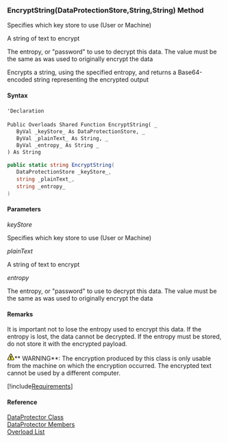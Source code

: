 ﻿### EncryptString(DataProtectionStore,String,String) Method

Specifies which key store to use (User or Machine)

A string of text to encrypt

The entropy, or "password" to use to decrypt this data. The value must be the same as was used to originally encrypt the data

Encrypts a string, using the specified entropy, and returns a Base64-encoded string representing the encrypted output

#### Syntax

```vbnet
'Declaration

Public Overloads Shared Function EncryptString( _
   ByVal _keyStore_ As DataProtectionStore, _
   ByVal _plainText_ As String, _
   ByVal _entropy_ As String _
) As String
```

```csharp
public static string EncryptString( 
   DataProtectionStore _keyStore_,
   string _plainText_,
   string _entropy_
)
```

#### Parameters

_keyStore_

Specifies which key store to use (User or Machine)

_plainText_

A string of text to encrypt

_entropy_

The entropy, or "password" to use to decrypt this data. The value must be the same as was used to originally encrypt the data

#### Remarks

It is important not to lose the entropy used to encrypt this data. If the entropy is lost, the data cannot be decrypted. If the entropy must be stored, do not store it with the encrypted payload.

![warning](/images/warning.gif)** WARNING**:  The encryption produced by this class is only usable from the machine on which the encryption occurred. The encrypted text cannot be used by a different computer.

[!include[Requirements](../partials/requirements.md)]

#### Reference

[DataProtector Class](FChoice.Common~FChoice.Common.DataProtector.md)  
[DataProtector Members](FChoice.Common~FChoice.Common.DataProtector_members.md)  
[Overload List](FChoice.Common~FChoice.Common.DataProtector~EncryptString.md)